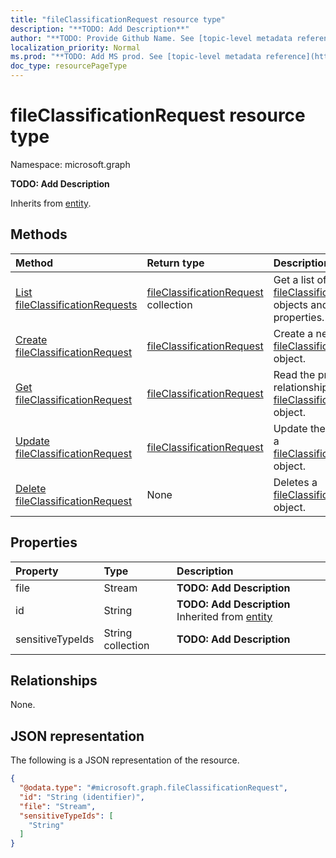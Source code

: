 ```yaml
---
title: "fileClassificationRequest resource type"
description: "**TODO: Add Description**"
author: "**TODO: Provide Github Name. See [topic-level metadata reference](https://msgo.azurewebsites.net/add/document/guidelines/metadata.html#topic-level-metadata)**"
localization_priority: Normal
ms.prod: "**TODO: Add MS prod. See [topic-level metadata reference](https://msgo.azurewebsites.net/add/document/guidelines/metadata.html#topic-level-metadata)**"
doc_type: resourcePageType
---
```


# fileClassificationRequest resource type

Namespace: microsoft.graph



**TODO: Add Description**


Inherits from [entity](../resources/entity.md).

## Methods
|Method|Return type|Description|
|:---|:---|:---|
|[List fileClassificationRequests](../api/fileclassificationrequest-list.md)|[fileClassificationRequest](../resources/fileclassificationrequest.md) collection|Get a list of the [fileClassificationRequest](../resources/fileclassificationrequest.md) objects and their properties.|
|[Create fileClassificationRequest](../api/fileclassificationrequest-create.md)|[fileClassificationRequest](../resources/fileclassificationrequest.md)|Create a new [fileClassificationRequest](../resources/fileclassificationrequest.md) object.|
|[Get fileClassificationRequest](../api/fileclassificationrequest-get.md)|[fileClassificationRequest](../resources/fileclassificationrequest.md)|Read the properties and relationships of a [fileClassificationRequest](../resources/fileclassificationrequest.md) object.|
|[Update fileClassificationRequest](../api/fileclassificationrequest-update.md)|[fileClassificationRequest](../resources/fileclassificationrequest.md)|Update the properties of a [fileClassificationRequest](../resources/fileclassificationrequest.md) object.|
|[Delete fileClassificationRequest](../api/fileclassificationrequest-delete.md)|None|Deletes a [fileClassificationRequest](../resources/fileclassificationrequest.md) object.|

## Properties
|Property|Type|Description|
|:---|:---|:---|
|file|Stream|**TODO: Add Description**|
|id|String|**TODO: Add Description** Inherited from [entity](../resources/entity.md)|
|sensitiveTypeIds|String collection|**TODO: Add Description**|

## Relationships
None.

## JSON representation
The following is a JSON representation of the resource.
<!-- {
  "blockType": "resource",
  "keyProperty": "id",
  "@odata.type": "microsoft.graph.fileClassificationRequest",
  "baseType": "microsoft.graph.entity",
  "openType": false
}
-->
``` json
{
  "@odata.type": "#microsoft.graph.fileClassificationRequest",
  "id": "String (identifier)",
  "file": "Stream",
  "sensitiveTypeIds": [
    "String"
  ]
}
```

